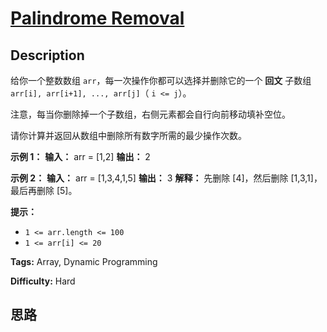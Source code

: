 # [Palindrome Removal][title]

## Description

给你一个整数数组 `arr`，每一次操作你都可以选择并删除它的一个 **回文** 子数组 `arr[i], arr[i+1], ..., arr[j]`（
`i <= j`）。

注意，每当你删除掉一个子数组，右侧元素都会自行向前移动填补空位。

请你计算并返回从数组中删除所有数字所需的最少操作次数。



**示例 1：**
            **输入：** arr = [1,2]    **输出：** 2    

**示例 2：**
            **输入：** arr = [1,3,4,1,5]    **输出：** 3    **解释：** 先删除 [4]，然后删除 [1,3,1]，最后再删除 [5]。    



**提示：**

  * `1 <= arr.length <= 100`
  * `1 <= arr[i] <= 20`


**Tags:** Array, Dynamic Programming

**Difficulty:** Hard

## 思路

[title]: https://leetcode-cn.com/problems/palindrome-removal
